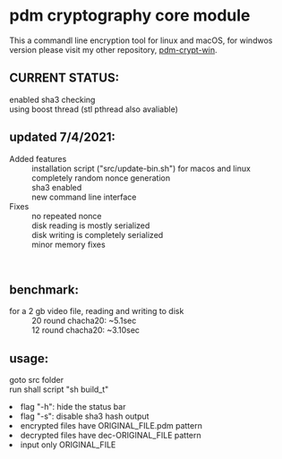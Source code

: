 <h1>pdm cryptography core module</h1>
<p>
This a commandl line encryption tool for linux and macOS, for windwos version please visit my other repository, 
  <a href="https://github.com/2042Third/pdm-crypt-win" target="_blank">pdm-crypt-win</a>.
</p>
<h2>CURRENT STATUS:</h2>
enabled sha3 checking<br />
using boost thread (stl pthread also avaliable)<br />
<h2>updated 7/4/2021: </h2>
<dl>
<dt>Added features</dt>
<dd>installation script ("src/update-bin.sh") for macos and linux</dd>
<dd>completely random nonce generation</dd>
<dd>sha3 enabled</dd>
<dd>new command line interface</dd>
<dt>Fixes</dt>
  <dd>no repeated nonce</dd>
  <dd>disk reading is mostly serialized</dd>
  <dd>disk writing is completely serialized</dd>
  <dd>minor memory fixes</dd>
</dl>
<br />
<h2>benchmark:</h2>
<dl>
<dt>for a 2 gb video file, reading and writing to disk </dt>
<dd>20 round chacha20: ~5.1sec </dd>
<dd>12 round chacha20: ~3.10sec </dd>
  <dl>
<h2>usage:</h2>
<p>
goto src folder<br />
run shall script "sh build_t"<br />
<dl>
<li>flag "-h": hide the status bar</li>
<li>flag "-s": disable sha3 hash output</li>

<li>encrypted files have ORIGINAL_FILE.pdm pattern</li>
<li>decrypted files have dec-ORIGINAL_FILE pattern</li>
<li>input only ORIGINAL_FILE</li>

</dl>
</p>
